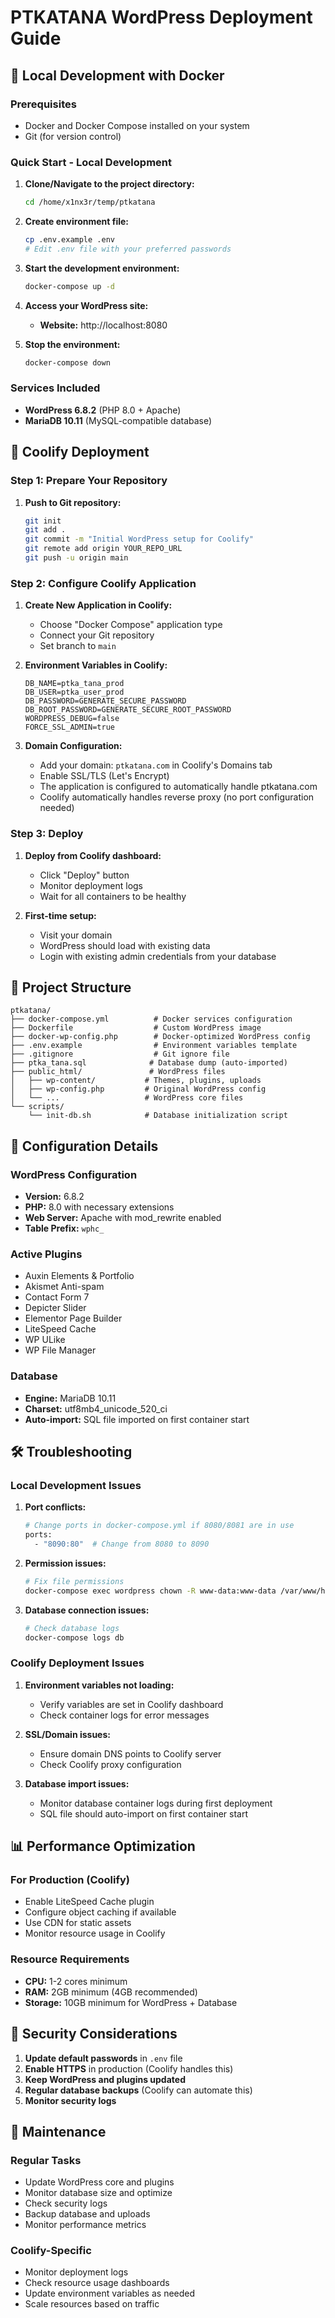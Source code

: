 # PTKATANA WordPress Deployment Guide

## 🐳 Local Development with Docker

### Prerequisites
- Docker and Docker Compose installed on your system
- Git (for version control)

### Quick Start - Local Development

1. **Clone/Navigate to the project directory:**
   ```bash
   cd /home/x1nx3r/temp/ptkatana
   ```

2. **Create environment file:**
   ```bash
   cp .env.example .env
   # Edit .env file with your preferred passwords
   ```

3. **Start the development environment:**
   ```bash
   docker-compose up -d
   ```

4. **Access your WordPress site:**
   - **Website:** http://localhost:8080

5. **Stop the environment:**
   ```bash
   docker-compose down
   ```

### Services Included

- **WordPress 6.8.2** (PHP 8.0 + Apache)
- **MariaDB 10.11** (MySQL-compatible database)

## 🚀 Coolify Deployment

### Step 1: Prepare Your Repository

1. **Push to Git repository:**
   ```bash
   git init
   git add .
   git commit -m "Initial WordPress setup for Coolify"
   git remote add origin YOUR_REPO_URL
   git push -u origin main
   ```

### Step 2: Configure Coolify Application

1. **Create New Application in Coolify:**
   - Choose "Docker Compose" application type
   - Connect your Git repository
   - Set branch to `main`

2. **Environment Variables in Coolify:**
   ```
   DB_NAME=ptka_tana_prod
   DB_USER=ptka_user_prod
   DB_PASSWORD=GENERATE_SECURE_PASSWORD
   DB_ROOT_PASSWORD=GENERATE_SECURE_ROOT_PASSWORD
   WORDPRESS_DEBUG=false
   FORCE_SSL_ADMIN=true
   ```

3. **Domain Configuration:**
   - Add your domain: `ptkatana.com` in Coolify's Domains tab
   - Enable SSL/TLS (Let's Encrypt)
   - The application is configured to automatically handle ptkatana.com
   - Coolify automatically handles reverse proxy (no port configuration needed)

### Step 3: Deploy

1. **Deploy from Coolify dashboard:**
   - Click "Deploy" button
   - Monitor deployment logs
   - Wait for all containers to be healthy

2. **First-time setup:**
   - Visit your domain
   - WordPress should load with existing data
   - Login with existing admin credentials from your database

## 📁 Project Structure

```
ptkatana/
├── docker-compose.yml          # Docker services configuration
├── Dockerfile                  # Custom WordPress image
├── docker-wp-config.php        # Docker-optimized WordPress config
├── .env.example                # Environment variables template
├── .gitignore                  # Git ignore file
├── ptka_tana.sql              # Database dump (auto-imported)
├── public_html/               # WordPress files
│   ├── wp-content/           # Themes, plugins, uploads
│   ├── wp-config.php         # Original WordPress config
│   └── ...                   # WordPress core files
└── scripts/
    └── init-db.sh            # Database initialization script
```

## 🔧 Configuration Details

### WordPress Configuration
- **Version:** 6.8.2
- **PHP:** 8.0 with necessary extensions
- **Web Server:** Apache with mod_rewrite enabled
- **Table Prefix:** `wphc_`

### Active Plugins
- Auxin Elements & Portfolio
- Akismet Anti-spam
- Contact Form 7
- Depicter Slider
- Elementor Page Builder
- LiteSpeed Cache
- WP ULike
- WP File Manager

### Database
- **Engine:** MariaDB 10.11
- **Charset:** utf8mb4_unicode_520_ci
- **Auto-import:** SQL file imported on first container start

## 🛠️ Troubleshooting

### Local Development Issues

1. **Port conflicts:**
   ```bash
   # Change ports in docker-compose.yml if 8080/8081 are in use
   ports:
     - "8090:80"  # Change from 8080 to 8090
   ```

2. **Permission issues:**
   ```bash
   # Fix file permissions
   docker-compose exec wordpress chown -R www-data:www-data /var/www/html
   ```

3. **Database connection issues:**
   ```bash
   # Check database logs
   docker-compose logs db
   ```

### Coolify Deployment Issues

1. **Environment variables not loading:**
   - Verify variables are set in Coolify dashboard
   - Check container logs for error messages

2. **SSL/Domain issues:**
   - Ensure domain DNS points to Coolify server
   - Check Coolify proxy configuration

3. **Database import issues:**
   - Monitor database container logs during first deployment
   - SQL file should auto-import on first container start

## 📊 Performance Optimization

### For Production (Coolify)
- Enable LiteSpeed Cache plugin
- Configure object caching if available
- Use CDN for static assets
- Monitor resource usage in Coolify

### Resource Requirements
- **CPU:** 1-2 cores minimum
- **RAM:** 2GB minimum (4GB recommended)
- **Storage:** 10GB minimum for WordPress + Database

## 🔐 Security Considerations

1. **Update default passwords** in `.env` file
2. **Enable HTTPS** in production (Coolify handles this)
3. **Keep WordPress and plugins updated**
4. **Regular database backups** (Coolify can automate this)
5. **Monitor security logs**

## 📝 Maintenance

### Regular Tasks
- Update WordPress core and plugins
- Monitor database size and optimize
- Check security logs
- Backup database and uploads
- Monitor performance metrics

### Coolify-Specific
- Monitor deployment logs
- Check resource usage dashboards
- Update environment variables as needed
- Scale resources based on traffic